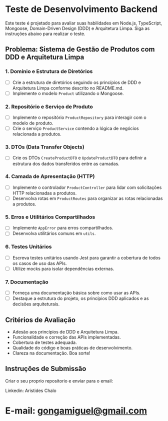 
# Teste de Desenvolvimento Backend

Este teste é projetado para avaliar suas habilidades em Node.js, TypeScript, Mongoose, Domain-Driven Design (DDD) e Arquitetura Limpa. Siga as instruções abaixo para realizar o teste.

## Problema: Sistema de Gestão de Produtos com DDD e Arquitetura Limpa

### 1. Domínio e Estrutura de Diretórios

- [ ] Crie a estrutura de diretórios seguindo os princípios de DDD e Arquitetura Limpa conforme descrito no README.md.
- [ ] Implemente o modelo `Product` utilizando o Mongoose.

### 2. Repositório e Serviço de Produto

- [ ] Implemente o repositório `ProductRepository` para interagir com o modelo de produto.
- [ ] Crie o serviço `ProductService` contendo a lógica de negócios relacionada a produtos.

### 3. DTOs (Data Transfer Objects)

- [ ] Crie os DTOs `CreateProductDTO` e `UpdateProductDTO` para definir a estrutura dos dados transferidos entre as camadas.

### 4. Camada de Apresentação (HTTP)

- [ ] Implemente o controlador `ProductController` para lidar com solicitações HTTP relacionadas a produtos.
- [ ] Desenvolva rotas em `ProductRoutes` para organizar as rotas relacionadas a produtos.

### 5. Erros e Utilitários Compartilhados

- [ ] Implemente `AppError` para erros compartilhados.
- [ ] Desenvolva utilitários comuns em `utils`.

### 6. Testes Unitários

- [ ] Escreva testes unitários usando Jest para garantir a cobertura de todos os casos de uso das APIs.
- [ ] Utilize mocks para isolar dependências externas.

### 7. Documentação

- [ ] Forneça uma documentação básica sobre como usar as APIs.
- [ ] Destaque a estrutura do projeto, os princípios DDD aplicados e as decisões arquiteturais.

## Critérios de Avaliação

- Adesão aos princípios de DDD e Arquitetura Limpa.
- Funcionalidade e correção das APIs implementadas.
- Cobertura de testes adequada.
- Qualidade do código e boas práticas de desenvolvimento.
- Clareza na documentação.
Boa sorte!

## Instruções de Submissão
Criar o seu proprio repositorio e enviar para o email:

Linkedin: Aristides Chalo

# E-mail: gongamiguel@gmail.com
